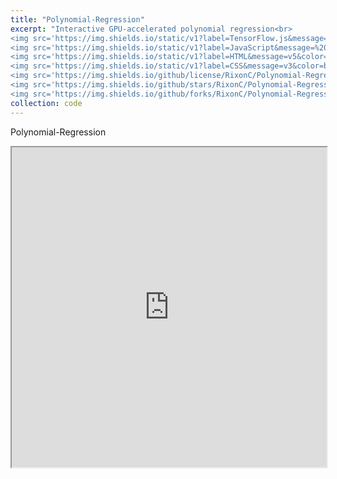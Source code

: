 ```yaml
---
title: "Polynomial-Regression"
excerpt: "Interactive GPU-accelerated polynomial regression<br>
<img src='https://img.shields.io/static/v1?label=TensorFlow.js&message=v2.3&color=yellow&style=flat&logo=tensorflow&logoColor=white' href='/'>
<img src='https://img.shields.io/static/v1?label=JavaScript&message=%20&color=blueviolet&style=flat&logo=javascript&logoColor=white' href='/'>
<img src='https://img.shields.io/static/v1?label=HTML&message=v5&color=blueviolet&style=flat&logo=html5&logoColor=white' href='/'>
<img src='https://img.shields.io/static/v1?label=CSS&message=v3&color=blueviolet&style=flat&logo=css3&logoColor=white' href='/'>
<img src='https://img.shields.io/github/license/RixonC/Polynomial-Regression' href='/'>
<img src='https://img.shields.io/github/stars/RixonC/Polynomial-Regression' href='/'>
<img src='https://img.shields.io/github/forks/RixonC/Polynomial-Regression' href='/'>"
collection: code
---
```

Polynomial-Regression

<iframe 
    width="100%"
    height="512"
    src="https://rixonc.github.io/Polynomial-Regression/">
</iframe>
